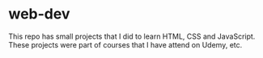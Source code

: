 # web-dev
This repo has small projects that I did to learn HTML, CSS and JavaScript. These projects were part of courses that I have attend on Udemy, etc.
